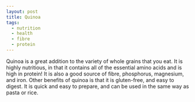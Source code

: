 ```yaml
---
layout: post
title: Quinoa
tags:
  - nutrition
  - health
  - fibre
  - protein
---
```


Quinoa is a great addition to the variety of whole grains that you eat. It is 
highly nutritious, in that it contains all of the essential amino acids and is 
high in protein! It is also a good source of fibre, phosphorus, magnesium, and 
iron. Other benefits of quinoa is that it is gluten-free, and easy to digest. 
It is quick and easy to prepare, and can be used in the same way as pasta 
or rice. 
